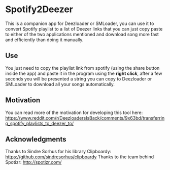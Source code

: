 # Spotify2Deezer

This is a companion app for Deezloader or SMLoader, you can use it to convert Spotify playlist to a list of Deezer links that you can just copy paste to either of the two applications mentioned and download song more fast and efficiently than doing it manually.

## Use
You just need to copy the playlist link from spotify (using the share button inside the app) and paste it in the program using the **right click**, after a few seconds you will be presented a string you can copy to Deezloader or SMLoader to download all your songs automatically.

## Motivation
You can read more of the motivation for developing this tool here: https://www.reddit.com/r/DeezloadersIsBack/comments/9x63bd/transferring_spotify_playlists_to_deezer_to/

## Acknowledgments
Thanks to Sindre Sorhus for his library Clipboardy: https://github.com/sindresorhus/clipboardy
Thanks to the team behind Spotizr: http://spotizr.com/
